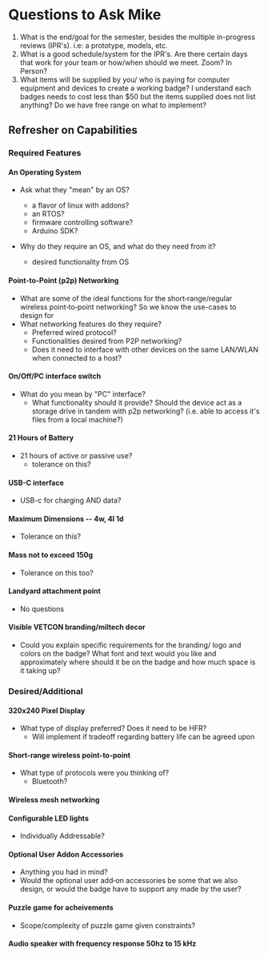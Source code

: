 # Questions to Ask Mike

1. What is the end/goal for the semester, besides the multiple in-progress reviews (IPR's). i.e: a prototype, models, etc.
2. What is a good schedule/system for the IPR's. Are there certain days that work for your team or how/when should we meet. Zoom? In Person?
3. What items will be supplied by you/ who is paying for computer equipment and devices to create a working badge? I understand each badges needs to cost less than $50 but the items supplied does not list anything? Do we have free range on what to implement?

## Refresher on Capabilities

### Required Features

#### An Operating System
* Ask what they "mean" by an OS?
	* a flavor of linux with addons? 
	* an RTOS?
	* firmware controlling software? 
	* Arduino SDK?

* Why do they require an OS, and what do they need from it?
	* desired functionality from OS

#### Point-to-Point (p2p) Networking
* What are some of the ideal functions for the short‐range/regular wireless point‐to‐point networking? So we know the use-cases to design for
* What networking features do they require?
	* Preferred wired protocol?
	* Functionalities desired from P2P networking?
	* Does it need to interface with other devices on the same LAN/WLAN when connected to a host?

#### On/Off/PC interface switch
* What do you mean by "PC" interface?
	* What functionality should it provide? Should the device act as a storage drive in tandem with p2p networking? (i.e. able to access it's files from a local machine?)

#### 21 Hours of Battery
* 21 hours of active or passive use?
	* tolerance on this?

#### USB-C interface
* USB-c for charging AND data?

#### Maximum Dimensions -- 4w, 4l 1d
* Tolerance on this?
#### Mass not to exceed 150g
* Tolerance on this too?
#### Landyard attachment point
* No questions
#### Visible VETCON branding/miltech decor
* Could you explain specific requirements for the branding/ logo and colors on the badge? What font and text would you like and approximately where should it be on the badge and how much space is it taking up?

### Desired/Additional

#### 320x240 Pixel Display
* What type of display preferred? Does it need to be HFR?
	* Will implement if tradeoff regarding battery life can be agreed upon
#### Short-range wireless point-to-point
* What type of protocols were you thinking of?
	* Bluetooth?
#### Wireless mesh networking

#### Configurable LED lights
* Individually Addressable?
#### Optional User Addon Accessories
* Anything you had in mind?
* Would the optional user add‐on accessories be some that we also design, or would the badge have to support any made by the user?
#### Puzzle game for acheivements
* Scope/complexity of puzzle game given constraints?
#### Audio speaker with frequency response 50hz to 15 kHz

